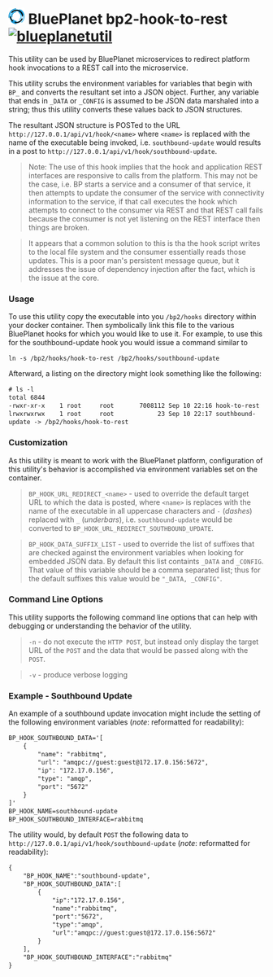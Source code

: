 # ![](bp_logo.png#top) BluePlanet bp2-hook-to-rest [![blueplanetutil](https://img.shields.io/badge/blueplanet-utility-blue.svg)]()
This utility can be used by BluePlanet microservices to redirect platform hook invocations to a REST call into the microservice.

This utility scrubs the environment variables for variables that begin with `BP_` and converts the resultant set into a JSON object. Further, any variable that ends in `_DATA` or `_CONFIG` is assumed to be JSON data marshaled into a string; thus this utility converts these values back to JSON structures.

The resultant JSON structure is POSTed to the URL `http://127.0.0.1/api/v1/hook/<name>` where `<name>` is replaced with the name of the executable being invoked, i.e. `southbound-update` would results in a post to `http://127.0.0.1/api/v1/hook/southbound-update`.

> Note: The use of this hook implies that the hook and application REST interfaces are responsive to calls from the platform. This may not be the case, i.e. BP starts a service and a consumer of that service, it then attempts to update the consumer of the service with connectivity information to the service, if that call executes the hook which attempts to connect to the consumer via REST and that REST call fails because the consumer is not yet listening on the REST interface then things are broken.

> It appears that a common solution to this is tha the hook script writes to the local file system and the consumer essentially reads those updates. This is a poor man's persistent message queue, but it addresses the issue of dependency injection after the fact, which is the issue at the core.

### Usage
To use this utility copy the executable into you `/bp2/hooks` directory within your docker container. Then symbolically link this file to the various BluePlanet hooks for which you would like to use it. For example, to use this for the southbound-update hook you would issue a command similar to

    ln -s /bp2/hooks/hook-to-rest /bp2/hooks/southbound-update

Afterward, a listing on the directory might look something like the following:

    # ls -l
    total 6844
    -rwxr-xr-x    1 root     root       7008112 Sep 10 22:16 hook-to-rest
    lrwxrwxrwx    1 root     root            23 Sep 10 22:17 southbound-update -> /bp2/hooks/hook-to-rest

### Customization
As this utility is meant to work with the BluePlanet platform, configuration of this utility's behavior is accomplished via environment variables set on the container.

> `BP_HOOK_URL_REDIRECT_<name>` - used to override the default target URL to which the data is posted, where `<name>` is replaces with the name of the executable in all uppercase characters and `-` (_dashes_) replaced with `_` (_underbars_), i.e. `southbound-update` would be converted to `BP_HOOK_URL_REDIRECT_SOUTHBOUND_UPDATE`.

> `BP_HOOK_DATA_SUFFIX_LIST` - used to override the list of suffixes that are checked against the environment variables when looking for embedded JSON data. By default this list containts `_DATA` and `_CONFIG`. That value of this variable should be a comma separated list; thus for the default suffixes this value would be `"_DATA, _CONFIG"`.

### Command Line Options
This utility supports the following command line options that can help with debugging or understanding the behavior of the utility.

> `-n` - do not execute the `HTTP POST`, but instead only display the target URL of the `POST` and the data that would be passed along with the `POST`.

> `-v` - produce verbose logging

### Example - Southbound Update
An example of a southbound update invocation might include the setting of the following environment variables (_note_: reformatted for readability):

    BP_HOOK_SOUTHBOUND_DATA='[
        {
            "name": "rabbitmq",
            "url": "amqpc://guest:guest@172.17.0.156:5672",
            "ip": "172.17.0.156",
            "type": "amqp",
            "port": "5672"
        }
    ]'
    BP_HOOK_NAME=southbound-update
    BP_HOOK_SOUTHBOUND_INTERFACE=rabbitmq

The utility would, by default `POST` the following data to `http://127.0.0.1/api/v1/hook/southbound-update` (_note_: reformatted for readability):

    {
        "BP_HOOK_NAME":"southbound-update",
        "BP_HOOK_SOUTHBOUND_DATA":[
            {
                "ip":"172.17.0.156",
                "name":"rabbitmq",
                "port":"5672",
                "type":"amqp",
                "url":"amqpc://guest:guest@172.17.0.156:5672"
            }
        ],
        "BP_HOOK_SOUTHBOUND_INTERFACE":"rabbitmq"
    }
